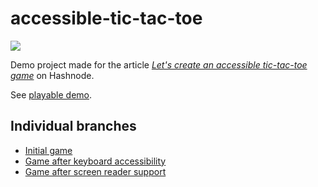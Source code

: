 # accessible-tic-tac-toe

![](https://cdn.hashnode.com/res/hashnode/image/upload/v1636917105614/h8aawCY2k.gif)

Demo project made for the article [*Let's create an accessible tic-tac-toe game*](https://savvasstephanides.hashnode.dev/lets-create-an-accessible-tic-tac-toe-game) on Hashnode.

See [playable demo](https://savvas.me/stuff/accessible-tictactoe/).

## Individual branches

* [Initial game](https://github.com/SavvasStephanides/accessible-tic-tac-toe/tree/initial-game)
* [Game after keyboard accessibility](https://github.com/SavvasStephanides/accessible-tic-tac-toe/tree/keyboard-a11y)
* [Game after screen reader support](https://github.com/SavvasStephanides/accessible-tic-tac-toe/tree/screen-reader-support)
